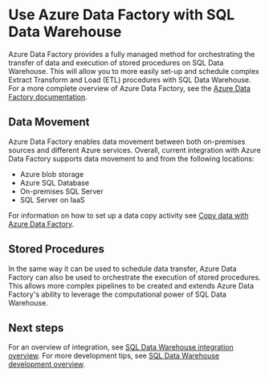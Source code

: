 <properties
   pageTitle="Use Azure Data Factory with SQL Data Warehouse | Microsoft Azure"
   description="Tips for using Azure Data Factory (ADF) with Azure SQL Data Warehouse for developing solutions."
   services="sql-data-warehouse"
   documentationCenter="NA"
   authors="lodipalm"
   manager="barbkess"
   editor=""/>

<tags
   ms.service="sql-data-warehouse"
   ms.devlang="NA"
   ms.topic="article"
   ms.tgt_pltfrm="NA"
   ms.workload="data-services"
   ms.date="01/07/2016"
   ms.author="lodipalm;barbkess;sonyama"/>

# Use Azure Data Factory with SQL Data Warehouse

Azure Data Factory provides a fully managed method for orchestrating the transfer of data and execution of stored procedures on SQL Data Warehouse.  This will allow you to more easily set-up and schedule complex Extract Transform and Load (ETL) procedures with SQL Data Warehouse. For a more complete overview of Azure Data Factory, see the [Azure Data Factory documentation][].

## Data Movement 

Azure Data Factory enables data movement between both on-premises sources and different Azure services.  Overall, current integration with Azure Data Factory supports data movement to and from the following locations:

+ Azure blob storage
+ Azure SQL Database
+ On-premises SQL Server
+ SQL Server on IaaS

For information on how to set up a data copy activity see [Copy data with Azure Data Factory](../data-factory/data-factory-data-movement-activities.md).

## Stored Procedures
 In the same way it can be used to schedule data transfer, Azure Data Factory can also be used to orchestrate the execution of stored procedures.  This allows more complex pipelines to be created and extends Azure Data Factory's ability to leverage the computational power of SQL Data Warehouse.

## Next steps
For an overview of integration, see [SQL Data Warehouse integration overview](sql-data-warehouse-overview-integrate.md).
For more development tips, see [SQL Data Warehouse development overview](sql-data-warehouse-overview-develop.md).

<!--Image references-->

<!--Article references-->

[Copy data with Azure Data Factory]:https://azure.microsoft.com/en-us/documentation/articles/data-factory-azure-sql-connector/ 
[SQL Data Warehouse development overview]:https://azure.microsoft.com/en-us/documentation/articles/sql-data-warehouse-overview-develop/ 
[SQL Data Warehouse integration overview]:https://azure.microsoft.com/en-us/documentation/articles/sql-data-warehouse-overview-integrate/

<!--MSDN references-->

<!--Other Web references-->
[Azure Data Factory documentation]:https://azure.microsoft.com/documentation/services/data-factory/
[Copy data with Azure Data Factory]:https://azure.microsoft.com/en-us/documentation/articles/data-factory-data-movement-activities/
